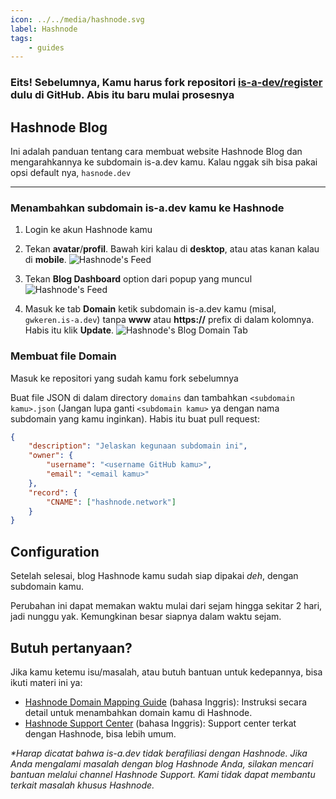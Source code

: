 ```yaml
---
icon: ../../media/hashnode.svg
label: Hashnode
tags:
    - guides
---
```


### Eits! Sebelumnya, Kamu harus fork repositori [is-a-dev/register](https://github.com/is-a-dev/register) dulu di GitHub. Abis itu baru mulai prosesnya

## Hashnode Blog

Ini adalah panduan tentang cara membuat website Hashnode Blog dan mengarahkannya ke subdomain is-a.dev kamu. Kalau nggak sih bisa pakai opsi default nya, `hasnode.dev`

---

### Menambahkan subdomain is-a.dev kamu ke Hashnode
1. Login ke akun Hashnode kamu

2. Tekan **avatar**/**profil**. Bawah kiri kalau di **desktop**, atau atas kanan kalau di **mobile**.
   ![Hashnode's Feed](https://cdn.hashnode.com/res/hashnode/image/upload/v1614932849541/cBNDGKXMj.png?auto=compress)

3. Tekan **Blog Dashboard** option dari popup yang muncul
   ![Hashnode's Feed](https://cdn.hashnode.com/res/hashnode/image/upload/v1614937218081/InvxVHXDy.png?auto=compress)

4. Masuk ke tab **Domain** ketik subdomain is-a.dev kamu (misal, `gwkeren.is-a.dev`) tanpa **www** atau **https://** prefix di dalam kolomnya. Habis itu klik **Update**.
   ![Hashnode's Blog Domain Tab](https://cdn.hashnode.com/res/hashnode/image/upload/v1614937377176/0cwddAywO.png?auto=compress)


### Membuat file Domain
Masuk ke repositori yang sudah kamu fork sebelumnya

Buat file JSON di dalam directory `domains` dan tambahkan `<subdomain kamu>.json` (Jangan lupa ganti `<subdomain kamu>` ya dengan nama subdomain yang kamu inginkan). Habis itu buat pull request:

```json
{
    "description": "Jelaskan kegunaan subdomain ini",
    "owner": {
        "username": "<username GitHub kamu>",
        "email": "<email kamu>"
    },
    "record": {
        "CNAME": ["hashnode.network"]
    }
}
```

## Configuration

Setelah selesai, blog Hashnode kamu sudah siap dipakai *deh*, dengan subdomain kamu.

Perubahan ini dapat memakan waktu mulai dari sejam hingga sekitar 2 hari, jadi nunggu yak. Kemungkinan besar siapnya dalam waktu sejam.

## Butuh pertanyaan?

Jika kamu ketemu isu/masalah, atau butuh bantuan untuk kedepannya, bisa ikuti materi ini ya:

- [Hashnode Domain Mapping Guide](https://support.hashnode.com/docs/mapping-domain/) (bahasa Inggris): Instruksi secara detail untuk menambahkan domain kamu di Hashnode.
- [Hashnode Support Center](https://support.hashnode.com/) (bahasa Inggris): Support center terkat dengan Hashnode, bisa lebih umum.

_*Harap dicatat bahwa is-a.dev tidak berafiliasi dengan Hashnode. Jika Anda mengalami masalah dengan blog Hashnode Anda, silakan mencari bantuan melalui channel Hashnode Support. Kami tidak dapat membantu terkait masalah khusus Hashnode._